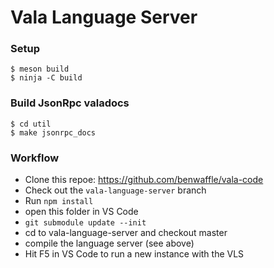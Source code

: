 # Vala Language Server

### Setup
```
$ meson build
$ ninja -C build
```

### Build JsonRpc valadocs
```
$ cd util
$ make jsonrpc_docs
```

### Workflow
- Clone this repoe: https://github.com/benwaffle/vala-code
- Check out the `vala-language-server` branch
- Run `npm install`
- open this folder in VS Code
- `git submodule update --init`
- cd to vala-language-server and checkout master
- compile the language server (see above)
- Hit F5 in VS Code to run a new instance with the VLS
